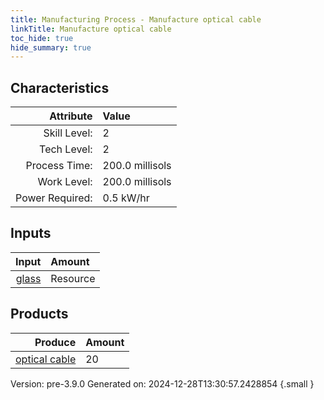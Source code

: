 ```yaml
---
title: Manufacturing Process - Manufacture optical cable
linkTitle: Manufacture optical cable
toc_hide: true
hide_summary: true
---
```



## Characteristics

| Attribute      | Value |
|--------:|:------|
|Skill Level:|2|
|Tech Level:|2|
|Process Time:|200.0 millisols|
|Work Level:|200.0 millisols|
|Power Required:|0.5 kW/hr|

## Inputs

| Input      | Amount |
|--------:|:------|
|[glass](/docs/definitions/resource/glass)|Resource|1.0 kg|

## Products


| Produce      | Amount |
|--------:|:------|
|[optical cable](/docs/definitions/part/optical-cable)|20|


Version: pre-3.9.0 Generated on: 2024-12-28T13:30:57.2428854
{.small }

